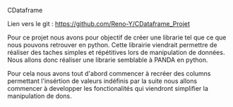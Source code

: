 CDataframe

Lien vers le git : https://github.com/Reno-Y/CDataframe_Projet

Pour ce projet nous avons pour objectif de créer une librarie tel que ce que nous pouvons retrouver en python. 
Cette librairie viendrait permettre de réaliser des taches simples et répétitives lors de manipulation de données.
Nous allons donc réaliser une librarie semblable à PANDA en python.

Pour cela nous avons tout d'abord commencer à recréer des columns permettant l'insértion de valeurs indéfinis par la suite nous allons commencer à developper les fonctionalités qui viendront simplifier la manipulation de dons.
